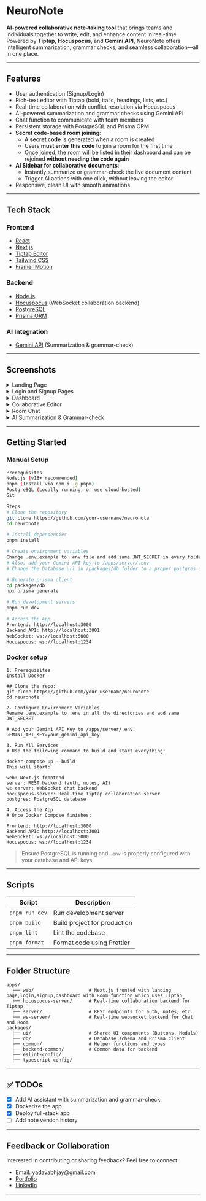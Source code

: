 # NeuroNote

**AI-powered collaborative note-taking tool** that brings teams and individuals together to write, edit, and enhance content in real-time. Powered by **Tiptap**, **Hocuspocus**, and **Gemini API**, NeuroNote offers intelligent summarization, grammar checks, and seamless collaboration—all in one place.

---

## Features

* User authentication (Signup/Login)
* Rich-text editor with Tiptap (bold, italic, headings, lists, etc.)
* Real-time collaboration with conflict resolution via Hocuspocus
* AI-powered summarization and grammar checks using Gemini API
* Chat function to communicate with team members
* Persistent storage with PostgreSQL and Prisma ORM
* **Secret code-based room joining**:
  - A **secret code** is generated when a room is created
  - Users **must enter this code** to join a room for the first time
  - Once joined, the room will be listed in their dashboard and can be rejoined **without needing the code again**
* **AI Sidebar for collaborative documents**:
  - Instantly summarize or grammar-check the live document content
  - Trigger AI actions with one click, without leaving the editor
* Responsive, clean UI with smooth animations

---

## Tech Stack

### Frontend

* [React](https://reactjs.org/)
* [Next.js](https://nextjs.org/)
* [Tiptap Editor](https://tiptap.dev/)
* [Tailwind CSS](https://tailwindcss.com/)
* [Framer Motion](https://www.framer.com/motion/)

### Backend

* [Node.js](https://nodejs.org/)
* [Hocuspocus](https://hocuspocus.dev/) (WebSocket collaboration backend)
* [PostgreSQL](https://www.postgresql.org/)
* [Prisma ORM](https://www.prisma.io/)

### AI Integration

* [Gemini API](https://ai.google.dev/gemini-api/docs) (Summarization & grammar-check)

---

## Screenshots

<details>
<summary>Landing Page</summary>
<p align="center">
  <img src="https://github.com/user-attachments/assets/31e7e001-60b3-40b0-8967-883f95f9ccd4" width="600" />

</p>
</details>

<details>
<summary>Login and Signup Pages</summary>
<p align="center">
  <img src="https://github.com/user-attachments/assets/0dc3d76f-6e38-4269-924a-eadc54dcec40" width="300" />
  <img src="https://github.com/user-attachments/assets/524e5e20-207f-4526-8086-40fe2b981d55" width="300" />

</p>
</details>

<details>
<summary>Dashboard</summary>
<p align="center">
  <img src="https://github.com/user-attachments/assets/4a66b8ec-e68a-4ac0-ba44-5db25ed7b805" width="600" />

</p>
</details>

<details>
<summary>Collaborative Editor</summary>
<p align="center">
  <img src="https://github.com/user-attachments/assets/4602607d-f072-451f-b311-bc134799b2e8" width="600" />

</p>
</details>

<details>
<summary>Room Chat</summary>
<p align="center">
  <img src="https://github.com/user-attachments/assets/ea0a3a73-f188-4e95-9bb2-40d0323f7e4c" width="600" />
</p>
</details>

<details>
<summary>AI Summarization & Grammar-check</summary>
<p align="center">
  <img src="https://github.com/user-attachments/assets/57b2d3e8-c082-481f-94fc-8a1b46d85a21" width="600" />

</p>
</details>



---

## Getting Started

### Manual Setup

```bash
Prerequisites
Node.js (v18+ recommended)
pnpm (Install via npm i -g pnpm)
PostgreSQL (Locally running, or use cloud-hosted)
Git

Steps
# Clone the repository
git clone https://github.com/your-username/neuronote
cd neuronote

# Install dependencies
pnpm install

# Create environment variables
Change .env.example to .env file and add same JWT_SECRET in every folder
# Also, add your Gemini API key to /apps/server/.env
# Change the Database url in /packages/db folder to a proper postgres db url

# Generate prisma client
cd packages/db
npx prisma generate

# Run development servers
pnpm run dev

# Access the App
Frontend: http://localhost:3000
Backend API: http://localhost:3001
WebSocket: ws://localhost:5000
Hocuspocus: ws://localhost:1234

```

### Docker setup 
```
1. Prerequisites
Install Docker

## Clone the repo:
git clone https://github.com/your-username/neuronote
cd neuronote

2. Configure Environment Variables
Rename .env.example to .env in all the directories and add same JWT_SECRET

# Add your Gemini API Key to /apps/server/.env:
GEMINI_API_KEY=your_gemini_api_key

3. Run All Services
# Use the following command to build and start everything:

docker-compose up --build
This will start:

web: Next.js frontend
server: REST backend (auth, notes, AI)
ws-server: WebSocket chat backend
hocuspocus-server: Real-time Tiptap collaboration server
postgres: PostgreSQL database

4. Access the App
# Once Docker Compose finishes:

Frontend: http://localhost:3000
Backend API: http://localhost:3001
WebSocket: ws://localhost:5000
Hocuspocus: ws://localhost:1234

```

> Ensure PostgreSQL is running and `.env` is properly configured with your database and API keys.

---

## Scripts

| Script         | Description                  |
| -------------- | ---------------------------- |
| `pnpm run dev` | Run development server       |
| `pnpm build`   | Build project for production |
| `pnpm lint`    | Lint the codebase            |
| `pnpm format`  | Format code using Prettier   |

---

## Folder Structure

```
apps/
  ├── web/                    # Next.js fronted with landing page,login,signup,dashboard with Room function which uses Tiptap
  ├── hocuspocus-server/      # Real-time collaboration backend for Tiptap
  ├── server/                 # REST endpoints for auth, notes, etc.
  ├── ws-server/              # Real-time websocket backend for Chat and Room
packages/
  ├── ui/                     # Shared UI components (Buttons, Modals)
  ├── db/                     # Database schema and Prisma client
  ├── common/                 # Helper functions and types
  ├── backend-common/         # Common data for backend
  ├── eslint-config/
  ├── typescript-config/
```

---

## ✅ TODOs

* [X] Add AI assistant with summarization and grammar-check
* [X] Dockerize the app
* [X] Deploy full-stack app
* [ ] Add note version history

---

## Feedback or Collaboration

Interested in contributing or sharing feedback? Feel free to connect:

* Email: yadavabhjay@gmail.com
* [Portfolio](https://portfolio1-two-xi.vercel.app/)
* [LinkedIn](https://linkedin.com/in/abj-ydv)

---
